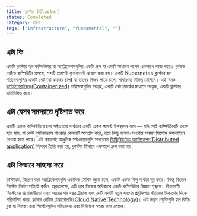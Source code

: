 ```yaml
---
title: ক্লাস্টার (Cluster)
status: Completed
category: ধারণা
tags: ["infrastructure", "fundamental", ""]
---
```


## এটা কি

একটি ক্লাস্টার হল কম্পিউটার বা অ্যাপ্লিকেশনগুলির একটি গ্রুপ যা একটি সাধারণ লক্ষ্যে একসাথে কাজ করে। ক্লাউড নেটিভ কম্পিউটিং প্রসঙ্গে, শব্দটি প্রায়শই কুবারনেটে প্রয়োগ করা হয়। একটি Kubernetes ক্লাস্টার হল পরিষেবাগুলির একটি সেট (বা কাজের চাপ) যা তাদের নিজস্ব পাত্রে চলে, সাধারণত বিভিন্ন মেশিনে। এই সমস্ত [কন্টেইনারাইজড(Containerized)](/bn/containerization/) পরিষেবাগুলির সংগ্রহ, একটি নেটওয়ার্কের মাধ্যমে সংযুক্ত, একটি ক্লাস্টার প্রতিনিধিত্ব করে।

## এটা যেসব সমস্যাতে দৃষ্টিপাত করে

একটি একক কম্পিউটারে চলা সফ্টওয়্যার ব্যর্থতার একটি একক পয়েন্ট উপস্থাপন করে — যদি সেই কম্পিউটারটি ক্র্যাশ হয়ে যায়, বা কেউ দুর্ঘটনাক্রমে পাওয়ার কেবলটি আনপ্লাগ করে, তবে কিছু ব্যবসা-সংক্রান্ত সমস্যা  সিস্টেম অফলাইনে নেওয়া হতে পারে। এই কারণেই আধুনিক সফ্টওয়্যারগুলি সাধারণত [ডিস্ট্রিবিউটেড অ্যাপ্লিকেশন(Distributed application)](/bn/distributed-apps/) হিসাবে তৈরি করা হয়, ক্লাস্টার হিসাবে একসাথে গ্রুপ করা হয়।

## এটা কিভাবে সাহায্য করে

ক্লাস্টারড, বিতরণ করা অ্যাপ্লিকেশনগুলি একাধিক মেশিন জুড়ে চলে, একটি একক বিন্দু ব্যর্থতা দূর করে। কিন্তু বিতরণ সিস্টেম নির্মাণ সত্যিই কঠিন. প্রকৃতপক্ষে, এটি তার নিজের অধিকারে একটি কম্পিউটার বিজ্ঞান শৃঙ্খলা। বিশ্বব্যাপী সিস্টেমের প্রয়োজনীয়তা এবং বছরের পর বছর ট্রায়াল এবং ত্রুটি একটি নতুন ধরণের প্রযুক্তিগত স্ট্যাকের বিকাশের দিকে পরিচালিত করে: [ক্লাউড নেটিভ টেকনোলজি(Cloud Native Technology)](/bn/cloud-native-tech/)। এই নতুন প্রযুক্তিগুলি হল বিল্ডিং ব্লক যা বিতরণ করা সিস্টেমগুলির পরিচালনা এবং নির্মাণকে সহজ করে তোলে।
